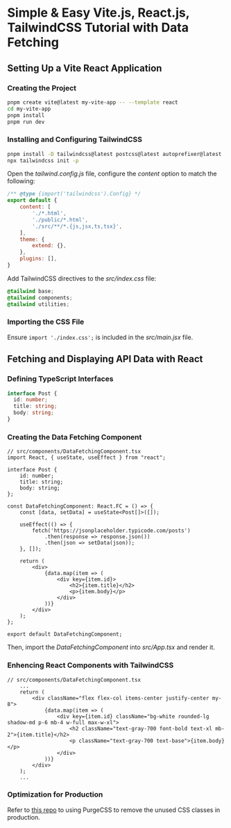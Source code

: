 # Simple & Easy Vite.js, React.js, TailwindCSS Tutorial with Data Fetching

## Setting Up a Vite React Application

### Creating the Project

```bash
pnpm create vite@latest my-vite-app -- --template react
cd my-vite-app
pnpm install
pnpm run dev
```

### Installing and Configuring TailwindCSS

```bash
pnpm install -D tailwindcss@latest postcss@latest autoprefixer@latest
npx tailwindcss init -p
```

Open the *tailwind.config.js* file, configure the *content* option to match the following:

```js
/** @type {import('tailwindcss').Config} */
export default {
    content: [
        './*.html',
        './public/*.html',
        './src/**/*.{js,jsx,ts,tsx}',
    ],
    theme: {
        extend: {},
    },
    plugins: [],
}
```

Add TailwindCSS directives to the *src/index.css* file:

```css
@tailwind base;
@tailwind components;
@tailwind utilities;
```

### Importing the CSS File

Ensure <code>import './index.css';</code> is included in the *src/main.jsx* file.

## Fetching and Displaying API Data with React

### Defining TypeScript Interfaces

```ts
interface Post {
  id: number;
  title: string;
  body: string;
}
```

### Creating the Data Fetching Component

```tsx
// src/components/DataFetchingComponent.tsx
import React, { useState, useEffect } from "react";

interface Post {
    id: number;
    title: string;
    body: string;
};

const DataFetchingComponent: React.FC = () => {
    const [data, setData] = useState<Post[]>([]);

    useEffect(() => {
        fetch('https://jsonplaceholder.typicode.com/posts')
            .then(response => response.json())
            .then(json => setData(json));
    }, []);

    return (
        <div>
            {data.map(item => (
                <div key={item.id}>
                    <h2>{item.title}</h2>
                    <p>{item.body}</p>
                </div>
            ))}
        </div>
    );
};

export default DataFetchingComponent;

```

Then, import the *DataFetchingComponent* into *src/App.tsx* and render it.

### Enhencing React Components with TailwindCSS

```tsx
// src/components/DataFetchingComponent.tsx
    ...
    return (
        <div className="flex flex-col items-center justify-center my-8">
            {data.map(item => (
                <div key={item.id} className="bg-white rounded-lg shadow-md p-6 mb-4 w-full max-w-xl">
                    <h2 className="text-gray-700 font-bold text-xl mb-2">{item.title}</h2>
                    <p className="text-gray-700 text-base">{item.body}</p>
                </div>
            ))}
        </div>
    );
    ...
```

### Optimization for Production

Refer to [this repo](https://github.com/tEgRaT/react-tailwindcss) to using PurgeCSS to remove the unused CSS classes in production.
